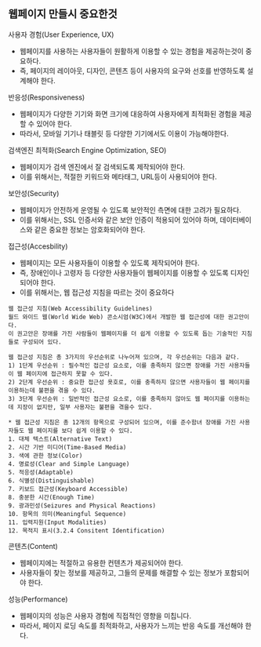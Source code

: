 ## 웹페이지 만들시 중요한것
사용자 경험(User Experience, UX)
- 웹페이지를 사용하는 사용자들이 원활하게 이용할 수 있는 경험을 제공하는것이 중요하다.
- 즉, 페이지의 레이아웃, 디자인, 콘텐츠 등이 사용자의 요구와 선호를 반영하도록 설계해야 한다.

반응성(Responsiveness)
- 웹페이지가 다양한 기기와 화면 크기에 대응하여 사용자에게 최적화된 경험을 제공할 수 있어야 한다.
- 따라서, 모바일 기기나 태블릿 등 다양한 기기에서도 이용이 가능해야한다.

검색엔진 최적화(Search Engine Optimization, SEO)
- 웹페이지가 검색 엔진에서 잘 검색되도록 제작되어야 한다.
- 이를 위해서는, 적절한 키워드와 메타태그, URL등이 사용되어야 한다.

보안성(Security)
- 웹페이지가 안전하게 운영될 수 있도록 보안적인 측면에 대한 고려가 필요하다.
- 이를 위해서는, SSL 인증서와 같은 보안 인증이 적용되어 있어야 하며, 데이터베이스와 같은 중요한 정보는 암호화되어야 한다.

접근성(Accesbility)
- 웹페이지는 모든 사용자들이 이용할 수 있도록 제작되어야 한다.
- 즉, 장애인이나 고령자 등 다양한 사용자들이 웹페이지를 이용할 수 있도록 디자인되어야 한다.
- 이를 위해서는, 웹 접근성 지침을 따르는 것이 중요하다
~~~
웹 접근성 지침(Web Accessibility Guidelines)
월드 와이드 웹(World Wide Web) 콘소시엄(W3C)에서 개발한 웹 접근성에 대한 권고안이다.
이 권고안은 장애를 가진 사람들이 웹페이지를 더 쉽게 이용할 수 있도록 돕는 기술적인 지침들로 구성되어 있다.

웹 접근성 지침은 총 3가지의 우선순위로 나누어져 있으며, 각 우선순위는 다음과 같다.
1) 1단계 우선순위 : 필수적인 접근성 요소로, 이를 충족하지 않으면 장애를 가진 사용자들이 웹 페이지에 접근하지 못할 수 있다.
2) 2단계 우선순위 : 중요한 접근성 욧호로, 이를 충족하지 않으면 사용자들이 웹 페이지를 이용하는데 불편을 겪을 수 있다.
3) 3단계 우선순위 : 일반적인 접근성 요소로, 이를 충족하지 않아도 웹 페이지를 이용하는데 지장이 없지만, 일부 사용자는 불편을 겪을수 있다.

* 웹 접근성 지침은 총 12개의 항목으로 구성되어 있으며, 이를 준수함녀 장애를 가진 사용자들도 웹 페이지를 보다 쉽게 이용할 수 있다.
1. 대체 텍스트(Alternative Text)
2. 시간 기반 미디어(Time-Based Media)
3. 색에 관한 정보(Color)
4. 명료성(Clear and Simple Language)
5. 적응성(Adaptable)
6. 식별성(Distinguishable)
7. 키보드 접근성(Keyboard Accessible)
8. 충분한 시간(Enough Time)
9. 광과민성(Seizures and Physical Reactions)
10. 항목의 의미(Meaningful Sequence)
11. 입력지원(Input Modalities)
12. 목적지 표시(3.2.4 Consitent Identification)
~~~

콘텐츠(Content)
- 웹페이지에는 적절하고 유용한 컨텐츠가 제공되어야 한다.
- 사용자들이 찾는 정보를 제공하고, 그들의 문제를 해결할 수 있는 정보가 포함되어야 한다.

성능(Performance)
- 웹페이지의 성능은 사용자 경험에 직접적인 영향을 미칩니다.
- 따라서, 페이지 로딩 속도를 최적화하고, 사용자가 느끼는 반응 속도를 개선해야 한다.
